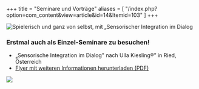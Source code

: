 +++
title = "Seminare und Vorträge"
aliases = [
  "/index.php?option=com_content&view=article&id=14&Itemid=103"
]
+++

<div class="rounded-big">
  <img src="/si-2.jpg" alt="Spielerisch und ganz von selbst, mit „Sensorischer Integration im Dialog" nach Ulla Kiesling®" />
</div>

### Erstmal auch als Einzel-Seminare zu besuchen!
- „Sensorische Integration im Dialog" nach Ulla Kiesling®” in Ried, Österreich
- [Flyer mit weiteren Informationen herunterladen (PDF)](/download/Sensorische-Integration-Einzelseminare-16.pdf)


<img class="photo-big" src="/ulla-kiesling-praxis/ulla-kiesling-praxis-8.jpg" />
